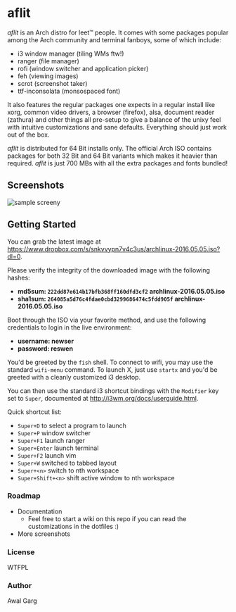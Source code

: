 # aflit

*aflit* is an Arch distro for leet™ people. It comes with some packages popular among the Arch community and terminal fanboys, some of which include:

- i3 window manager (tiling WMs ftw!)
- ranger (file manager)
- rofi (window switcher and application picker)
- feh (viewing images)
- scrot (screenshot taker)
- ttf-inconsolata (monsospaced font)

It also features the regular packages one expects in a regular install like xorg, common video drivers, a browser (firefox), alsa, document reader (zathura) and other things all pre-setup to give a balance of the unixy feel with intuitive customizations and sane defaults. Everything should just work out of the box.

*aflit* is distributed for 64 Bit installs only. The official Arch ISO contains packages for both 32 Bit and 64 Bit variants which makes it heavier than required. *aflit* is just 700 MBs with all the extra packages and fonts bundled!

## Screenshots

![sample screeny](http://i.imgur.com/txKclzQ.png)

## Getting Started

You can grab the latest image at <https://www.dropbox.com/s/snkvvypn7v4c3us/archlinux-2016.05.05.iso?dl=0>.

Please verify the integrity of the downloaded image with the following hashes:

- **md5sum: `222dd87e614b17bfb368ff160dfd3cf2`	archlinux-2016.05.05.iso**
- **sha1sum: `264085a5d76c4fdae0cbd3299686474c5fdd905f`	archlinux-2016.05.05.iso**

Boot through the ISO via your favorite method, and use the following credentials to login in the live environment:

- **username: newser**
- **password: reswen**

You'd be greeted by the `fish` shell. To connect to wifi, you may use the standard `wifi-menu` command. To launch X, just use `startx` and you'd be greeted with a cleanly customized i3 desktop.

You can then use the standard i3 shortcut bindings with the `Modifier` key set to `Super`, documented at <http://i3wm.org/docs/userguide.html>.

Quick shortcut list:

- `Super+D` to select a program to launch
- `Super+P` window switcher
- `Super+F1` launch ranger
- `Super+Enter` launch terminal
- `Super+F2` launch vim
- `Super+W` switched to tabbed layout
- `Super+<n>` switch to nth workspace
- `Super+Shift+<n>` shift active window to nth workspace

### Roadmap

- Documentation
	- Feel free to start a wiki on this repo if you can read the customizations in the dotfiles :)
- More screenshots

### License

WTFPL

### Author

Awal Garg

